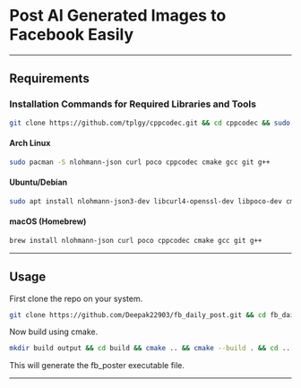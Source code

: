 # Post AI Generated Images to Facebook Easily

---

## Requirements

### **Installation Commands for Required Libraries and Tools**

```bash
git clone https://github.com/tplgy/cppcodec.git && cd cppcodec && sudo cp -r cppcodec /usr/include/ && cd .. && sudo rm -rf cppcodec
```

#### **Arch Linux**

```bash
sudo pacman -S nlohmann-json curl poco cppcodec cmake gcc git g++
```

#### **Ubuntu/Debian**

```bash
sudo apt install nlohmann-json3-dev libcurl4-openssl-dev libpoco-dev cmake gcc git g++
```

#### **macOS (Homebrew)**

```bash
brew install nlohmann-json curl poco cppcodec cmake gcc git g++
```

---

## Usage

First clone the repo on your system.

```bash
git clone https://github.com/Deepak22903/fb_daily_post.git && cd fb_daily_post
```

Now build using cmake.

```bash
mkdir build output && cd build && cmake .. && cmake --build . && cd ..
```

This will generate the fb_poster executable file.

---
